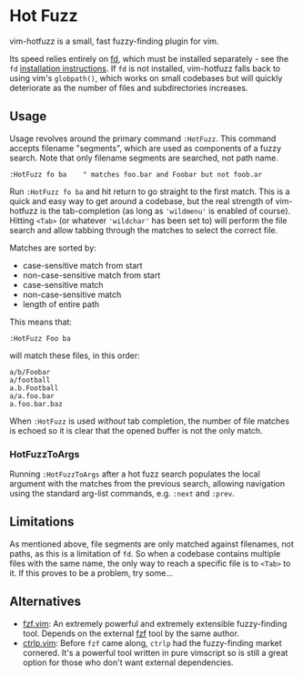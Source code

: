 # Hot Fuzz

vim-hotfuzz is a small, fast fuzzy-finding plugin for vim.

Its speed relies entirely on [fd](https://github.com/sharkdp/fd), which must be installed separately - see the `fd` [installation instructions](https://github.com/sharkdp/fd#installation).
If `fd` is not installed, vim-hotfuzz falls back to using vim's `globpath()`, which works on small codebases but will quickly deteriorate as the number of files and subdirectories increases.

## Usage

Usage revolves around the primary command `:HotFuzz`.
This command accepts filename "segments", which are used as components of a fuzzy search.
Note that only filename segments are searched, not path name.

```vim
:HotFuzz fo ba    " matches foo.bar and Foobar but not foob.ar
```

Run `:HotFuzz fo ba` and hit return to go straight to the first match.
This is a quick and easy way to get around a codebase, but the real strength of vim-hotfuzz is the tab-completion (as long as `'wildmenu'` is enabled of course).
Hitting `<Tab>` (or whatever `'wildchar'` has been set to) will perform the file search and allow tabbing through the matches to select the correct file.

Matches are sorted by:

- case-sensitive match from start
- non-case-sensitive match from start
- case-sensitive match
- non-case-sensitive match
- length of entire path

This means that:

```vim
:HotFuzz Foo ba
```

will match these files, in this order:

```
a/b/Foobar
a/football
a.b.Football
a/a.foo.bar
a.foo.bar.baz
```

When `:HotFuzz` is used _without_ tab completion, the number of file matches is echoed so it is clear that the opened buffer is not the only match.

### HotFuzzToArgs

Running `:HotFuzzToArgs` after a hot fuzz search populates the local argument with the matches from the previous search, allowing navigation using the standard arg-list commands, e.g. `:next` and `:prev`.

## Limitations

As mentioned above, file segments are only matched against filenames, not paths, as this is a limitation of `fd`.
So when a codebase contains multiple files with the same name, the only way to reach a specific file is to `<Tab>` to it.
If this proves to be a problem, try some...

## Alternatives

- [fzf.vim](https://github.com/junegunn/fzf.vim): An extremely powerful and extremely extensible fuzzy-finding tool. Depends on the external [fzf](https://github.com/junegunn/fzf) tool by the same author.
- [ctrlp.vim](https://github.com/ctrlpvim/ctrlp.vim): Before `fzf` came along, `ctrlp` had the fuzzy-finding market cornered. It's a powerful tool written in pure vimscript so is still a great option for those who don't want external dependencies.
